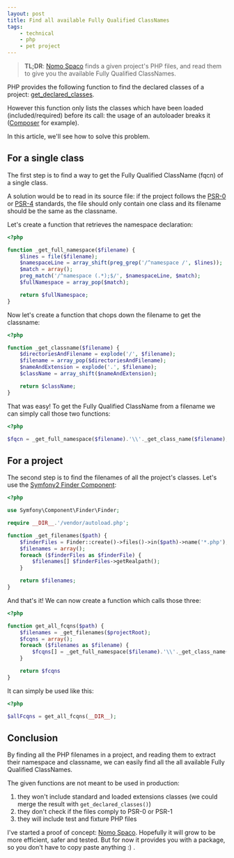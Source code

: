 ```yaml
---
layout: post
title: Find all available Fully Qualified ClassNames
tags:
    - technical
    - php
    - pet project
---
```


> **TL;DR**: [Nomo Spaco](https://github.com/gnugat/nomo-spaco) finds a given
> project's PHP files, and read them to give you the available Fully Qualified
> ClassNames.

PHP provides the following function to find the declared classes of a project:
[get_declared_classes](http://php.net/get_declared_classes).

However this function only lists the classes which have been loaded
(included/required) before its call: the usage of an autoloader breaks it
([Composer](http://getcomposer.org) for example).

In this article, we'll see how to solve this problem.

## For a single class

The first step is to find a way to get the Fully Qualified ClassName (fqcn) of
a single class.

A solution would be to read in its source file: if the project follows the
[PSR-0](http://php-fig.org/psr/psr-0) or [PSR-4](http://php-fig.org/psr/psr-4)
standards, the file should only contain one class and its filename should be the
same as the classname.

Let's create a function that retrieves the namespace declaration:

```php
<?php

function _get_full_namespace($filename) {
    $lines = file($filename);
    $namespaceLine = array_shift(preg_grep('/^namespace /', $lines));
    $match = array();
    preg_match('/^namespace (.*);$/', $namespaceLine, $match);
    $fullNamespace = array_pop($match);

    return $fullNamespace;
}
```

Now let's create a function that chops down the filename to get the classname:

```php
<?php

function _get_classname($filename) {
    $directoriesAndFilename = explode('/', $filename);
    $filename = array_pop($directoriesAndFilename);
    $nameAndExtension = explode('.', $filename);
    $className = array_shift($nameAndExtension);

    return $className;
}
```

That was easy! To get the Fully Qualified ClassName from a filename we can simply
call those two functions:

```php
<?php

$fqcn = _get_full_namespace($filename).'\\'._get_class_name($filename);
```

## For a project

The second step is to find the filenames of all the project's classes. Let's use
the [Symfony2 Finder Component](http://symfony.com/doc/current/components/finder/index.html):

```php
<?php

use Symfony\Component\Finder\Finder;

require __DIR__.'/vendor/autoload.php';

function _get_filenames($path) {
    $finderFiles = Finder::create()->files()->in($path)->name('*.php');
    $filenames = array();
    foreach ($finderFiles as $finderFile) {
        $filenames[] $finderFiles->getRealpath();
    }

    return $filenames;
}
```

And that's it! We can now create a function which calls those three:

```php
<?php

function get_all_fcqns($path) {
    $filenames = _get_filenames($projectRoot);
    $fcqns = array();
    foreach ($filenames as $filename) {
        $fcqns[] = _get_full_namespace($filename).'\\'._get_class_name($filename);
    }

    return $fcqns
}
```

It can simply be used like this:

```php
<?php

$allFcqns = get_all_fcqns(__DIR__);
```

## Conclusion

By finding all the PHP filenames in a project, and reading them to extract their
namespace and classname, we can easily find all the all available Fully
Qualified ClassNames.

The given functions are not meant to be used in production:

1. they won't include standard and loaded extensions classes
  (we could merge the result with `get_declared_classes()`)
2. they don't check if the files comply to PSR-0 or PSR-1
3. they will include test and fixture PHP files

I've started a proof of concept: [Nomo Spaco](https://github.com/gnugat/nomo-spaco).
Hopefully it will grow to be more efficient, safer and tested. But for now it
provides you with a package, so you don't have to copy paste anything :) .
